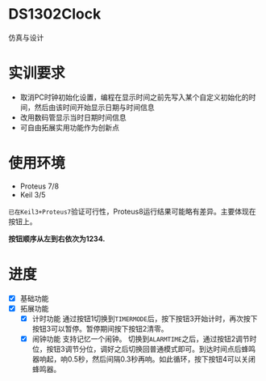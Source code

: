 # DS1302Clock
仿真与设计

# 实训要求
- 取消PC时钟初始化设置，编程在显示时间之前先写入某个自定义初始化的时间，然后由该时间开始显示日期与时间信息
- 改用数码管显示当时日期时间信息
- 可自由拓展实用功能作为创新点

# 使用环境

- Proteus 7/8
- Keil 3/5

``已在Keil3+Proteus7``验证可行性，Proteus8运行结果可能略有差异。主要体现在按钮上。

**按钮顺序从左到右依次为1234.**

# 进度

- [x] 基础功能
- [x] 拓展功能
  - [x] 计时功能
    通过按钮1切换到``TIMERMODE``后，按下按钮3开始计时，再次按下按钮3可以暂停。暂停期间按下按钮2清零。
  - [x] 闹钟功能
    支持记忆一个闹钟。
    切换到``ALARMTIME``之后，通过按钮2调节时位，按钮3调节分位，调好之后切换回普通模式即可。到达时间点后蜂鸣器响起，响0.5秒，然后间隔0.3秒再响。如此循环，按下按钮4可以关闭蜂鸣器。